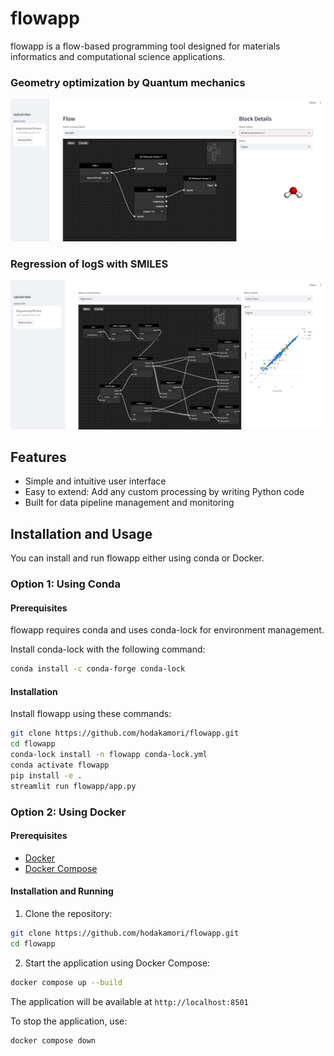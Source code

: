 # flowapp
flowapp is a flow-based programming tool designed for materials informatics and computational science applications.

### Geometry optimization by Quantum mechanics
![](assets/qmopt_example.png)

### Regression of logS with SMILES
![](assets/regression_example.png)

## Features
- Simple and intuitive user interface
- Easy to extend: Add any custom processing by writing Python code
- Built for data pipeline management and monitoring

## Installation and Usage

You can install and run flowapp either using conda or Docker.

### Option 1: Using Conda

#### Prerequisites
flowapp requires conda and uses conda-lock for environment management.

Install conda-lock with the following command:

```bash
conda install -c conda-forge conda-lock
```

#### Installation

Install flowapp using these commands:

```bash
git clone https://github.com/hodakamori/flowapp.git
cd flowapp
conda-lock install -n flowapp conda-lock.yml
conda activate flowapp
pip install -e .
streamlit run flowapp/app.py
```

### Option 2: Using Docker

#### Prerequisites
- [Docker](https://www.docker.com/get-started)
- [Docker Compose](https://docs.docker.com/compose/install/)

#### Installation and Running

1. Clone the repository:
```bash
git clone https://github.com/hodakamori/flowapp.git
cd flowapp
```

2. Start the application using Docker Compose:
```bash
docker compose up --build
```

The application will be available at `http://localhost:8501`

To stop the application, use:
```bash
docker compose down
```